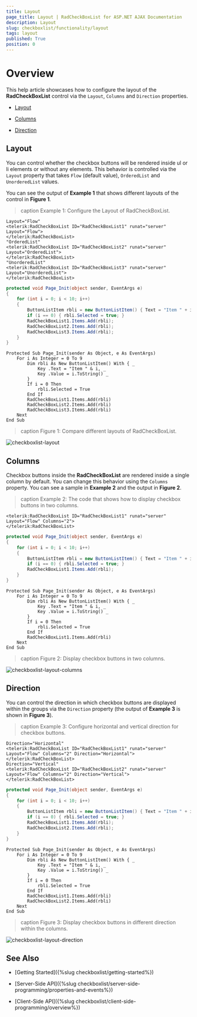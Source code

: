 ```yaml
---
title: Layout
page_title: Layout | RadCheckBoxList for ASP.NET AJAX Documentation
description: Layout
slug: checkboxlist/functionality/layout
tags: layout
published: True
position: 0
---
```


# Overview

This help article showcases how to configure the layout of the **RadCheckBoxList** control via the `Layout`, `Columns` and `Direction` properties.

* [Layout](#layout)

* [Columns](#columns)

* [Direction](#direction)

## Layout

You can control whether the checkbox buttons will be rendered inside ul or li elements or without any elements. This behavior is controlled via the `Layout` property that takes `Flow` (default value), `OrderedList` and `UnorderedList` values.

You can see the output of **Example 1** that shows different layouts of the control in **Figure 1**.

>caption Example 1: Configure the Layout of RadCheckBoxList. 

````ASP.NET
Layout="Flow"
<telerik:RadCheckBoxList ID="RadCheckBoxList1" runat="server" Layout="Flow">
</telerik:RadCheckBoxList>
"OrderedList"
<telerik:RadCheckBoxList ID="RadCheckBoxList2" runat="server" Layout="OrderedList">
</telerik:RadCheckBoxList>
"UnorderedList"
<telerik:RadCheckBoxList ID="RadCheckBoxList3" runat="server" Layout="UnorderedList">
</telerik:RadCheckBoxList>
````
````C#
protected void Page_Init(object sender, EventArgs e)
{
	for (int i = 0; i < 10; i++)
	{
		ButtonListItem rbli = new ButtonListItem() { Text = "Item " + i, Value = i.ToString() };
		if (i == 0) { rbli.Selected = true; }
		RadCheckBoxList1.Items.Add(rbli);
		RadCheckBoxList2.Items.Add(rbli);
		RadCheckBoxList3.Items.Add(rbli);
	}
}
````
````VB
Protected Sub Page_Init(sender As Object, e As EventArgs)
	For i As Integer = 0 To 9
		Dim rbli As New ButtonListItem() With { _
			Key .Text = "Item " & i, _
			Key .Value = i.ToString() _
		}
		If i = 0 Then
			rbli.Selected = True
		End If
		RadCheckBoxList1.Items.Add(rbli)
		RadCheckBoxList2.Items.Add(rbli)
		RadCheckBoxList3.Items.Add(rbli)
	Next
End Sub
````

>caption Figure 1: Compare different layouts of RadCheckBoxList.

![checkboxlist-layout](images/checkboxlist-layout.png) 

## Columns

Checkbox buttons inside the **RadCheckBoxList** are rendered inside a single column by default. You can change this behavior using the `Columns` property. You can see a sample in **Example 2** and the output in **Figure 2**.

>caption Example 2: The code that shows how to display checkbox buttons in two columns. 

````ASP.NET
<telerik:RadCheckBoxList ID="RadCheckBoxList1" runat="server" Layout="Flow" Columns="2">
</telerik:RadCheckBoxList>
````
````C#
protected void Page_Init(object sender, EventArgs e)
{
	for (int i = 0; i < 10; i++)
	{
		ButtonListItem rbli = new ButtonListItem() { Text = "Item " + i, Value = i.ToString() };
		if (i == 0) { rbli.Selected = true; }
		RadCheckBoxList1.Items.Add(rbli);
	}
}
````
````VB
Protected Sub Page_Init(sender As Object, e As EventArgs)
	For i As Integer = 0 To 9
		Dim rbli As New ButtonListItem() With { _
			Key .Text = "Item " & i, _
			Key .Value = i.ToString() _
		}
		If i = 0 Then
			rbli.Selected = True
		End If
		RadCheckBoxList1.Items.Add(rbli)
	Next
End Sub
````

>caption Figure 2: Display checkbox buttons in two columns.

![checkboxlist-layout-columns](images/checkboxlist-layout-columns.png) 

## Direction

You can control the direction in which checkbox buttons are displayed within the groups via the `Direction` property (the output of **Example 3** is shown in **Figure 3**).

>caption Example 3: Configure horizontal and vertical direction for checkbox buttons. 

````ASP.NET
Direction="Horizontal"
<telerik:RadCheckBoxList ID="RadCheckBoxList1" runat="server" Layout="Flow" Columns="2" Direction="Horizontal">
</telerik:RadCheckBoxList>
Direction="Vertical"
<telerik:RadCheckBoxList ID="RadCheckBoxList2" runat="server" Layout="Flow" Columns="2" Direction="Vertical">
</telerik:RadCheckBoxList>
```` 
````C#
protected void Page_Init(object sender, EventArgs e)
{
	for (int i = 0; i < 10; i++)
	{
		ButtonListItem rbli = new ButtonListItem() { Text = "Item " + i, Value = i.ToString() };
		if (i == 0) { rbli.Selected = true; }
		RadCheckBoxList1.Items.Add(rbli);
		RadCheckBoxList2.Items.Add(rbli);
	}
}
````
````VB
Protected Sub Page_Init(sender As Object, e As EventArgs)
	For i As Integer = 0 To 9
		Dim rbli As New ButtonListItem() With { _
			Key .Text = "Item " & i, _
			Key .Value = i.ToString() _
		}
		If i = 0 Then
			rbli.Selected = True
		End If
		RadCheckBoxList1.Items.Add(rbli)
		RadCheckBoxList2.Items.Add(rbli)
	Next
End Sub
````

>caption Figure 3: Display checkbox buttons in different direction within the columns.

![checkboxlist-layout-direction](images/checkboxlist-layout-direction.png) 

## See Also
 
 * [Getting Started]({%slug checkboxlist/getting-started%})

 * [Server-Side API]({%slug checkboxlist/server-side-programming/properties-and-events%})
 
 * [Client-Side API]({%slug checkboxlist/client-side-programming/overview%})
